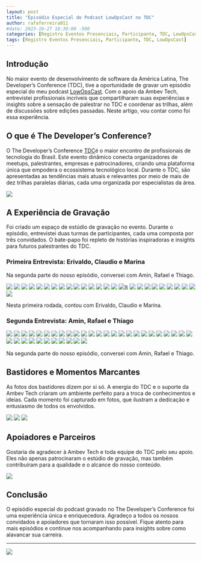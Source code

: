 ```yaml
---
layout: post
title: "Episódio Especial do Podcast LowOpsCast no TDC"
author: rafaferreira011
#date: 2023-10-27 18:30:00 -500
categories: [Registro Eventos Presenciais, Participante, TDC, LowOpsCast]
tags: [Registro Eventos Presenciais, Participante, TDC, LowOpsCast]
---
```


## Introdução

No maior evento de desenvolvimento de software da América Latina, The Developer’s Conference (TDC), tive a oportunidade de gravar um episódio especial do meu podcast [LowOpsCast](https://open.spotify.com/show/0U4kcZT2Cwn4CqQGg4Ywcj?si=f725a4c467144597). Com o apoio da Ambev Tech, entrevistei profissionais incríveis que compartilharam suas experiências e insights sobre a sensação de palestrar no TDC e coordenar as trilhas, além de discussões sobre edições passadas. Neste artigo, vou contar como foi essa experiência.

## O que é The Developer’s Conference?

O The Developer’s Conference [TDC](https://thedevconf.com/tdc/2024/index.html)é o maior encontro de profissionais de tecnologia do Brasil. Este evento dinâmico conecta organizadores de meetups, palestrantes, empresas e patrocinadores, criando uma plataforma única que empodera o ecossistema tecnológico local. Durante o TDC, são apresentadas as tendências mais atuais e relevantes por meio de mais de dez trilhas paralelas diárias, cada uma organizada por especialistas da área.

![](https://stoblobcertificados011.blob.core.windows.net/imagens-blog/posts/Podcast-Ambev-Tech/00.JPG)

## A Experiência de Gravação

Foi criado um espaço de estúdio de gravação no evento. Durante o episódio, entrevistei duas turmas de participantes, cada uma composta por três convidados. O bate-papo foi repleto de histórias inspiradoras e insights para futuros palestrantes do TDC.

### Primeira Entrevista: Erivaldo, Claudio e Marina

Na segunda parte do nosso episódio, conversei com Amin, Rafael e Thiago.

![](https://stoblobcertificados011.blob.core.windows.net/imagens-blog/posts/Podcast-Ambev-Tech/02.JPG)
![](https://stoblobcertificados011.blob.core.windows.net/imagens-blog/posts/Podcast-Ambev-Tech/03.JPG)
![](https://stoblobcertificados011.blob.core.windows.net/imagens-blog/posts/Podcast-Ambev-Tech/04.JPG)
![](https://stoblobcertificados011.blob.core.windows.net/imagens-blog/posts/Podcast-Ambev-Tech/05.JPG)
![](https://stoblobcertificados011.blob.core.windows.net/imagens-blog/posts/Podcast-Ambev-Tech/06.JPG)
![](https://stoblobcertificados011.blob.core.windows.net/imagens-blog/posts/Podcast-Ambev-Tech/07.JPG)
![](https://stoblobcertificados011.blob.core.windows.net/imagens-blog/posts/Podcast-Ambev-Tech/08.JPG)
![](https://stoblobcertificados011.blob.core.windows.net/imagens-blog/posts/Podcast-Ambev-Tech/09.JPG)
![](https://stoblobcertificados011.blob.core.windows.net/imagens-blog/posts/Podcast-Ambev-Tech/10.JPG)
![](https://stoblobcertificados011.blob.core.windows.net/imagens-blog/posts/Podcast-Ambev-Tech/12.JPG)
![](https://stoblobcertificados011.blob.core.windows.net/imagens-blog/posts/Podcast-Ambev-Tech/13.JPG)
![](https://stoblobcertificados011.blob.core.windows.net/imagens-blog/posts/Podcast-Ambev-Tech/14.JPG)
![](https://stoblobcertificados011.blob.core.windows.net/imagens-blog/posts/Podcast-Ambev-Tech/15.JPG)
![](https://stoblobcertificados011.blob.core.windows.net/imagens-blog/posts/Podcast-Ambev-Tech/16.JPG)
![](https://stoblobcertificados011.blob.core.windows.net/imagens-blog/posts/Podcast-Ambev-Tech/17.JPG)
![](https://stoblobcertificados011.blob.core.windows.net/imagens-blog/posts/Podcast-Ambev-Tech/18.JPG)ß
![](https://stoblobcertificados011.blob.core.windows.net/imagens-blog/posts/Podcast-Ambev-Tech/20.JPG)
![](https://stoblobcertificados011.blob.core.windows.net/imagens-blog/posts/Podcast-Ambev-Tech/21.JPG)
![](https://stoblobcertificados011.blob.core.windows.net/imagens-blog/posts/Podcast-Ambev-Tech/22.JPG)
![](https://stoblobcertificados011.blob.core.windows.net/imagens-blog/posts/Podcast-Ambev-Tech/23.JPG)
![](https://stoblobcertificados011.blob.core.windows.net/imagens-blog/posts/Podcast-Ambev-Tech/24.JPG)
![](https://stoblobcertificados011.blob.core.windows.net/imagens-blog/posts/Podcast-Ambev-Tech/25.JPG)
![](https://stoblobcertificados011.blob.core.windows.net/imagens-blog/posts/Podcast-Ambev-Tech/26.JPG)
![](https://stoblobcertificados011.blob.core.windows.net/imagens-blog/posts/Podcast-Ambev-Tech/27.JPG)
![](https://stoblobcertificados011.blob.core.windows.net/imagens-blog/posts/Podcast-Ambev-Tech/28.JPG)
![](https://stoblobcertificados011.blob.core.windows.net/imagens-blog/posts/Podcast-Ambev-Tech/29.JPG)

Nesta primeira rodada, contou com Erivaldo, Claudio e Marina.

### Segunda Entrevista: Amin, Rafael e Thiago

![](https://stoblobcertificados011.blob.core.windows.net/imagens-blog/posts/Podcast-Ambev-Tech/32.JPG)
![](https://stoblobcertificados011.blob.core.windows.net/imagens-blog/posts/Podcast-Ambev-Tech/30.JPG)
![](https://stoblobcertificados011.blob.core.windows.net/imagens-blog/posts/Podcast-Ambev-Tech/31.JPG)
![](https://stoblobcertificados011.blob.core.windows.net/imagens-blog/posts/Podcast-Ambev-Tech/33.JPG)
![](https://stoblobcertificados011.blob.core.windows.net/imagens-blog/posts/Podcast-Ambev-Tech/34.JPG)
![](https://stoblobcertificados011.blob.core.windows.net/imagens-blog/posts/Podcast-Ambev-Tech/35.JPG)
![](https://stoblobcertificados011.blob.core.windows.net/imagens-blog/posts/Podcast-Ambev-Tech/36.JPG)
![](https://stoblobcertificados011.blob.core.windows.net/imagens-blog/posts/Podcast-Ambev-Tech/37.JPG)
![](https://stoblobcertificados011.blob.core.windows.net/imagens-blog/posts/Podcast-Ambev-Tech/38.JPG)
![](https://stoblobcertificados011.blob.core.windows.net/imagens-blog/posts/Podcast-Ambev-Tech/39.JPG)
![](https://stoblobcertificados011.blob.core.windows.net/imagens-blog/posts/Podcast-Ambev-Tech/40.JPG)
![](https://stoblobcertificados011.blob.core.windows.net/imagens-blog/posts/Podcast-Ambev-Tech/41.JPG)
![](https://stoblobcertificados011.blob.core.windows.net/imagens-blog/posts/Podcast-Ambev-Tech/42.JPG)
![](https://stoblobcertificados011.blob.core.windows.net/imagens-blog/posts/Podcast-Ambev-Tech/43.JPG)
![](https://stoblobcertificados011.blob.core.windows.net/imagens-blog/posts/Podcast-Ambev-Tech/44.JPG)
![](https://stoblobcertificados011.blob.core.windows.net/imagens-blog/posts/Podcast-Ambev-Tech/45.JPG)
![](https://stoblobcertificados011.blob.core.windows.net/imagens-blog/posts/Podcast-Ambev-Tech/46.JPG)
![](https://stoblobcertificados011.blob.core.windows.net/imagens-blog/posts/Podcast-Ambev-Tech/47.JPG)
![](https://stoblobcertificados011.blob.core.windows.net/imagens-blog/posts/Podcast-Ambev-Tech/49.JPG)
![](https://stoblobcertificados011.blob.core.windows.net/imagens-blog/posts/Podcast-Ambev-Tech/50.JPG)
![](https://stoblobcertificados011.blob.core.windows.net/imagens-blog/posts/Podcast-Ambev-Tech/51.JPG)
![](https://stoblobcertificados011.blob.core.windows.net/imagens-blog/posts/Podcast-Ambev-Tech/52.JPG)
![](https://stoblobcertificados011.blob.core.windows.net/imagens-blog/posts/Podcast-Ambev-Tech/53.JPG)
![](https://stoblobcertificados011.blob.core.windows.net/imagens-blog/posts/Podcast-Ambev-Tech/54.JPG)
![](https://stoblobcertificados011.blob.core.windows.net/imagens-blog/posts/Podcast-Ambev-Tech/55.JPG)
![](https://stoblobcertificados011.blob.core.windows.net/imagens-blog/posts/Podcast-Ambev-Tech/58.JPG)
![](https://stoblobcertificados011.blob.core.windows.net/imagens-blog/posts/Podcast-Ambev-Tech/59.JPG)
![](https://stoblobcertificados011.blob.core.windows.net/imagens-blog/posts/Podcast-Ambev-Tech/60.JPG)
![](https://stoblobcertificados011.blob.core.windows.net/imagens-blog/posts/Podcast-Ambev-Tech/61.JPG)
![](https://stoblobcertificados011.blob.core.windows.net/imagens-blog/posts/Podcast-Ambev-Tech/62.JPG)
![](https://stoblobcertificados011.blob.core.windows.net/imagens-blog/posts/Podcast-Ambev-Tech/63.JPG)
![](https://stoblobcertificados011.blob.core.windows.net/imagens-blog/posts/Podcast-Ambev-Tech/65.JPG)
![](https://stoblobcertificados011.blob.core.windows.net/imagens-blog/posts/Podcast-Ambev-Tech/66.JPG)
![](https://stoblobcertificados011.blob.core.windows.net/imagens-blog/posts/Podcast-Ambev-Tech/67.JPG)
![](https://stoblobcertificados011.blob.core.windows.net/imagens-blog/posts/Podcast-Ambev-Tech/69.JPG)
![](https://stoblobcertificados011.blob.core.windows.net/imagens-blog/posts/Podcast-Ambev-Tech/70.JPG)

Na segunda parte do nosso episódio, conversei com Amin, Rafael e Thiago.

## Bastidores e Momentos Marcantes

As fotos dos bastidores dizem por si só. A energia do TDC e o suporte da Ambev Tech criaram um ambiente perfeito para a troca de conhecimentos e ideias. Cada momento foi capturado em fotos, que ilustram a dedicação e entusiasmo de todos os envolvidos.

![](https://stoblobcertificados011.blob.core.windows.net/imagens-blog/posts/Podcast-Ambev-Tech/71.JPG)
![](https://stoblobcertificados011.blob.core.windows.net/imagens-blog/posts/Podcast-Ambev-Tech/72.JPG)
![](https://stoblobcertificados011.blob.core.windows.net/imagens-blog/posts/Podcast-Ambev-Tech/73.JPG)

## Apoiadores e Parceiros

Gostaria de agradecer à Ambev Tech e toda equipe do TDC pelo seu apoio. Eles não apenas patrocinaram o estúdio de gravação, mas também contribuíram para a qualidade e o alcance do nosso conteúdo.

![](https://stoblobcertificados011.blob.core.windows.net/imagens-blog/posts/Podcast-Ambev-Tech/01.JPG)

## Conclusão

O episódio especial do podcast gravado no The Developer’s Conference foi uma experiência única e enriquecedora. Agradeço a todos os nossos convidados e apoiadores que tornaram isso possível. Fique atento para mais episódios e continue nos acompanhando para insights sobre como alavancar sua carreira.

---

![](https://stoblobcertificados011.blob.core.windows.net/imagens-blog/posts/Logo2.png)